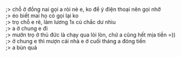 ;> chỗ ở đồng nai gọi a ròi nè e, ko để ý điện thoại nên gọi nhỡ<br>
;> éo biết mai họ có gọi lại ko<br>
;> trọ chỗ e rẻ, làm lương 1x củ chắc dư nhìu<br>
;> a ở chung e đi<br>
;> mướn trọ ở thủ đức là chạy qua lòi lòn, chứ a cũng hết mịa tiền =))<br>
;> ở chung e thì mượn cái nhà e ở cuối tháng a đóng tiền<br>
;> a bùn quá
